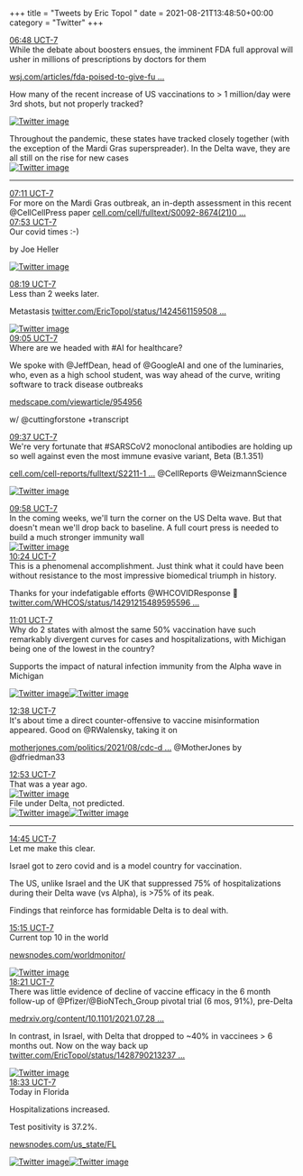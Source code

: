 +++
title = "Tweets by Eric Topol " 
date = 2021-08-21T13:48:50+00:00
category = "Twitter"
+++
<div class="tweet"> 
<div class="profile"> 
<a href="https://twitter.com/erictopol/status/1429078038931664904" target="_blank" rel="noreferer">06:48 UCT-7</a> 
</div> 
<div class="content"> 
While the debate about boosters ensues, the imminent FDA full approval will usher in millions of prescriptions by doctors for them

<a href="https://www.wsj.com/articles/fda-poised-to-give-full-approval-of-pfizer-vaccine-next-week-11629498450?mod=hp_lead_pos1" target="_blank" rel="noreferer">wsj.com/articles/fda-poised-to-give-fu ...</a> 
 

How many of the recent increase of US vaccinations to &gt; 1 million/day were 3rd shots, but not properly tracked? </div> 
<a href="/twitter/erictopol/images/E9UZIsLVcAIEO52.jpg"  ><img src="/twitter/erictopol/images/E9UZIsLVcAIEO52.jpg" alt="Twitter image" ></img></a></div> 
<div class="thread"> 
<div class="thread-content"> 
Throughout the pandemic, these states have tracked closely together (with the exception of the Mardi Gras superspreader). In the Delta wave, they are all still on the rise for new cases </div> 
<a href="/twitter/erictopol/images/E9UeS-oVUAovpT2.jpg"  ><img src="/twitter/erictopol/images/E9UeS-oVUAovpT2.jpg" alt="Twitter image" ></img></a><hr><div class="profile"> 
<a href="https://twitter.com/erictopol/status/1429083820540661762" target="_blank" rel="noreferer">07:11 UCT-7</a> 
</div> 
<div class="content"> 
For more on the Mardi Gras outbreak, an in-depth  assessment in this recent @CellCellPress paper <a href="https://www.cell.com/cell/fulltext/S0092-8674(21)00889-8" target="_blank" rel="noreferer">cell.com/cell/fulltext/S0092-8674(21)0 ...</a> 
</div> 
</div> 
<div class="tweet"> 
<div class="profile"> 
<a href="https://twitter.com/erictopol/status/1429094335325229073" target="_blank" rel="noreferer">07:53 UCT-7</a> 
</div> 
<div class="content"> 
Our covid times :-)

by Joe Heller </div> 
<a href="/twitter/erictopol/images/E9UprkUVUA0XX5T.jpg"  ><img src="/twitter/erictopol/images/E9UprkUVUA0XX5T.jpg" alt="Twitter image" ></img></a></div> 
<div class="tweet"> 
<div class="profile"> 
<a href="https://twitter.com/erictopol/status/1429100848274046977" target="_blank" rel="noreferer">08:19 UCT-7</a> 
</div> 
<div class="content"> 
Less than 2 weeks later.

Metastasis  <a href="https://twitter.com/EricTopol/status/1424561159508619266" target="_blank" rel="noreferer">twitter.com/EricTopol/status/1424561159508 ...</a> 
</div> 
<a href="/twitter/erictopol/images/E9Uvl2EUcAsERhQ.jpg"  ><img src="/twitter/erictopol/images/E9Uvl2EUcAsERhQ.jpg" alt="Twitter image" ></img></a></div> 
<div class="tweet"> 
<div class="profile"> 
<a href="https://twitter.com/erictopol/status/1429112412410576901" target="_blank" rel="noreferer">09:05 UCT-7</a> 
</div> 
<div class="content"> 
Where are we headed with #AI for healthcare?

We spoke with @JeffDean, head of @GoogleAI and one of the luminaries, who, even as a high school student, was way ahead of the curve, writing software to track disease outbreaks

<a href="https://www.medscape.com/viewarticle/954956" target="_blank" rel="noreferer">medscape.com/viewarticle/954956</a> 


w/ @cuttingforstone +transcript</div> 
</div> 
<div class="tweet"> 
<div class="profile"> 
<a href="https://twitter.com/erictopol/status/1429120556784181250" target="_blank" rel="noreferer">09:37 UCT-7</a> 
</div> 
<div class="content"> 
We're very fortunate that #SARSCoV2 monoclonal antibodies are holding up so well against even the most immune evasive variant, Beta (B.1.351)

<a href="https://www.cell.com/cell-reports/fulltext/S2211-1247(21)01123-2" target="_blank" rel="noreferer">cell.com/cell-reports/fulltext/S2211-1 ...</a> 
 @CellReports @WeizmannScience </div> 
<a href="/twitter/erictopol/images/E9VALKsUYAEyZLB.jpg"  ><img src="/twitter/erictopol/images/E9VALKsUYAEyZLB.jpg" alt="Twitter image" ></img></a></div> 
<div class="tweet"> 
<div class="profile"> 
<a href="https://twitter.com/erictopol/status/1429125703878934531" target="_blank" rel="noreferer">09:58 UCT-7</a> 
</div> 
<div class="content"> 
In the coming weeks, we'll turn the corner on the US Delta wave. But that doesn't mean we'll drop back to baseline. A full court press is needed to build a much stronger immunity wall </div> 
<a href="/twitter/erictopol/images/E9VF7YzUYAIcOXZ.jpg"  ><img src="/twitter/erictopol/images/E9VF7YzUYAIcOXZ.jpg" alt="Twitter image" ></img></a></div> 
<div class="tweet"> 
<div class="profile"> 
<a href="https://twitter.com/erictopol/status/1429132405986631680" target="_blank" rel="noreferer">10:24 UCT-7</a> 
</div> 
<div class="content"> 
This is a phenomenal accomplishment. Just think what it could have been without resistance to the most impressive biomedical triumph in history.

Thanks for your indefatigable efforts @WHCOVIDResponse 🙏 <a href="https://twitter.com/WHCOS/status/1429121548959559680" target="_blank" rel="noreferer">twitter.com/WHCOS/status/14291215489595596 ...</a> 
</div> 
</div> 
<div class="tweet"> 
<div class="profile"> 
<a href="https://twitter.com/erictopol/status/1429141726266990597" target="_blank" rel="noreferer">11:01 UCT-7</a> 
</div> 
<div class="content"> 
Why do 2 states with almost the same 50% vaccination have such remarkably divergent curves for cases and hospitalizations, with Michigan being one of the lowest in the country?

Supports the impact of natural infection immunity from the Alpha wave in Michigan </div> 
<a href="/twitter/erictopol/images/E9VTcnIVIAErHGO.jpg"  ><img src="/twitter/erictopol/images/E9VTcnIVIAErHGO.jpg" alt="Twitter image" ></img></a><a href="/twitter/erictopol/images/E9VUjXvUUAMhFtV.jpg"  ><img src="/twitter/erictopol/images/E9VUjXvUUAMhFtV.jpg" alt="Twitter image" ></img></a></div> 
<div class="tweet"> 
<div class="profile"> 
<a href="https://twitter.com/erictopol/status/1429166127834304516" target="_blank" rel="noreferer">12:38 UCT-7</a> 
</div> 
<div class="content"> 
It's about time a direct counter-offensive to vaccine misinformation appeared. Good on @RWalensky, taking it on

 <a href="https://www.motherjones.com/politics/2021/08/cdc-director-dings-hannity-for-false-vaccine-claim/" target="_blank" rel="noreferer">motherjones.com/politics/2021/08/cdc-d ...</a> 
 @MotherJones by @dfriedman33</div> 
</div> 
<div class="tweet"> 
<div class="profile"> 
<a href="https://twitter.com/erictopol/status/1429169884198445057" target="_blank" rel="noreferer">12:53 UCT-7</a> 
</div> 
<div class="content"> 
That was a year ago. </div> 
<a href="/twitter/erictopol/images/E9VuQJcUcAEYKLw.jpg"  ><img src="/twitter/erictopol/images/E9VuQJcUcAEYKLw.jpg" alt="Twitter image" ></img></a></div> 
<div class="thread"> 
<div class="thread-content"> 
File under Delta, not predicted. </div> 
<a href="/twitter/erictopol/images/E9WCn3GVoAEzpvI.jpg"  ><img src="/twitter/erictopol/images/E9WCn3GVoAEzpvI.jpg" alt="Twitter image" ></img></a><a href="/twitter/erictopol/images/E9WDBasVoAIj_hq.jpg"  ><img src="/twitter/erictopol/images/E9WDBasVoAIj_hq.jpg" alt="Twitter image" ></img></a><hr><div class="profile"> 
<a href="https://twitter.com/erictopol/status/1429197894960107520" target="_blank" rel="noreferer">14:45 UCT-7</a> 
</div> 
<div class="content"> 
Let me make this clear.

Israel got to zero covid and is a model country for vaccination.

The US, unlike Israel and the UK that suppressed 75% of hospitalizations during their Delta wave (vs Alpha), is &gt;75% of its peak.

Findings that reinforce has formidable Delta is to deal with.</div> 
</div> 
<div class="tweet"> 
<div class="profile"> 
<a href="https://twitter.com/erictopol/status/1429205485807312896" target="_blank" rel="noreferer">15:15 UCT-7</a> 
</div> 
<div class="content"> 
Current top 10 in the world

<a href="https://newsnodes.com/worldmonitor/" target="_blank" rel="noreferer">newsnodes.com/worldmonitor/</a> 
 </div> 
<a href="/twitter/erictopol/images/E9WOvYYVcAcrkJv.jpg"  ><img src="/twitter/erictopol/images/E9WOvYYVcAcrkJv.jpg" alt="Twitter image" ></img></a></div> 
<div class="tweet"> 
<div class="profile"> 
<a href="https://twitter.com/erictopol/status/1429252397029728265" target="_blank" rel="noreferer">18:21 UCT-7</a> 
</div> 
<div class="content"> 
There was little evidence of decline of vaccine efficacy in the 6 month follow-up of @Pfizer/@BioNTech_Group pivotal trial (6 mos, 91%), pre-Delta

<a href="https://www.medrxiv.org/content/10.1101/2021.07.28.21261159v1" target="_blank" rel="noreferer">medrxiv.org/content/10.1101/2021.07.28 ...</a> 


In contrast, in Israel, with Delta that dropped to ~40% in vaccinees &gt; 6 months out. Now on the way back up  <a href="https://twitter.com/EricTopol/status/1428790213237563393" target="_blank" rel="noreferer">twitter.com/EricTopol/status/1428790213237 ...</a> 
</div> 
<a href="/twitter/erictopol/images/E9W5d4sVkAUpTkF.jpg"  ><img src="/twitter/erictopol/images/E9W5d4sVkAUpTkF.jpg" alt="Twitter image" ></img></a></div> 
<div class="tweet"> 
<div class="profile"> 
<a href="https://twitter.com/erictopol/status/1429255460352237577" target="_blank" rel="noreferer">18:33 UCT-7</a> 
</div> 
<div class="content"> 
Today in Florida

Hospitalizations increased.

Test positivity is 37.2%.

<a href="https://newsnodes.com/us_state/FL" target="_blank" rel="noreferer">newsnodes.com/us_state/FL</a> 
 </div> 
<a href="/twitter/erictopol/images/E9W8QIJVgAITi9y.jpg"  ><img src="/twitter/erictopol/images/E9W8QIJVgAITi9y.jpg" alt="Twitter image" ></img></a><a href="/twitter/erictopol/images/E9W77qmVcAI6X8Q.jpg"  ><img src="/twitter/erictopol/images/E9W77qmVcAI6X8Q.jpg" alt="Twitter image" ></img></a></div> 



